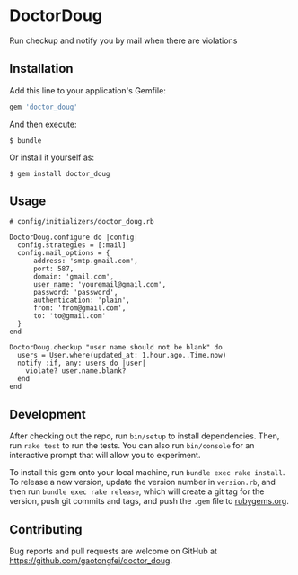 # DoctorDoug

Run checkup and notify you by mail when there are violations 

## Installation

Add this line to your application's Gemfile:

```ruby
gem 'doctor_doug'
```

And then execute:

    $ bundle

Or install it yourself as:

    $ gem install doctor_doug

## Usage

```
# config/initializers/doctor_doug.rb

DoctorDoug.configure do |config|
  config.strategies = [:mail]
  config.mail_options = {
      address: 'smtp.gmail.com',
      port: 587,
      domain: 'gmail.com',
      user_name: 'youremail@gmail.com',
      password: 'password',
      authentication: 'plain',
      from: 'from@gmail.com',
      to: 'to@gmail.com'
  }
end
```

```
DoctorDoug.checkup "user name should not be blank" do
  users = User.where(updated_at: 1.hour.ago..Time.now)
  notify :if, any: users do |user|
    violate? user.name.blank?
  end
end

```

## Development

After checking out the repo, run `bin/setup` to install dependencies. Then, run `rake test` to run the tests. You can also run `bin/console` for an interactive prompt that will allow you to experiment.

To install this gem onto your local machine, run `bundle exec rake install`. To release a new version, update the version number in `version.rb`, and then run `bundle exec rake release`, which will create a git tag for the version, push git commits and tags, and push the `.gem` file to [rubygems.org](https://rubygems.org).

## Contributing

Bug reports and pull requests are welcome on GitHub at https://github.com/gaotongfei/doctor_doug.
